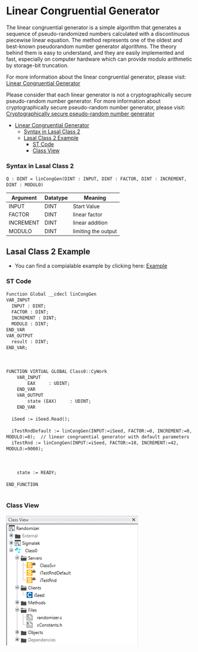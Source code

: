 # Linear Congruential Generator
The linear congruential generator is a simple algorithm that generates a sequence of pseudo-randomized numbers calculated with a discontinuous piecewise linear equation. The method represents one of the oldest and best-known pseudorandom number generator algorithms. The theory behind them is easy to understand, and they are easily implemented and fast, especially on computer hardware which can provide modulo arithmetic by storage-bit truncation.

For more information about the linear congruential generator, please visit: [Linear Congruential Generator](https://en.wikipedia.org/wiki/Linear_congruential_generator)

Please consider that each linear generator is not a cryptographically secure pseudo-random number generator. For more information about cryptographically secure pseudo-random number generator, please visit: [Cryptographically secure pseudo-random number generator](https://en.wikipedia.org/wiki/Cryptographically_secure_pseudo-random_number_generator)

- [Linear Congruential Generator](#linear-congruential-generator)
    - [Syntax in Lasal Class 2](#syntax-in-lasal-class-2)
  - [Lasal Class 2 Example](#lasal-class-2-example)
    - [ST Code](#st-code)
    - [Class View](#class-view)

### Syntax in Lasal Class 2

```
Q : DINT = linCongGen(DINT : INPUT, DINT : FACTOR, DINT : INCREMENT, DINT : MODULO)
```
| Argument | Datatype | Meaning |
| ------------- | ------------- | ------------- |
| INPUT  | DINT | Start Value |
| FACTOR  | DINT  | linear factor |
| INCREMENT  | DINT  | linear addition  |
| MODULO  | DINT  | limiting the output |

## Lasal Class 2 Example
* You can find a compialable example by clicking here: [Example](https://github.com/Jumag-Dampferzeuger-GmbH/SIGMATEK-Jumag-Utils-Examples/tree/main/randomizer)

### ST Code

```
Function Global __cdecl linCongGen
VAR_INPUT 
  INPUT : DINT;
  FACTOR : DINT; 
  INCREMENT : DINT; 
  MODULO : DINT; 
END_VAR
VAR_OUTPUT
  result : DINT;
END_VAR;



FUNCTION VIRTUAL GLOBAL Class0::CyWork
	VAR_INPUT
		EAX 	: UDINT;
	END_VAR
	VAR_OUTPUT
		state (EAX) 	: UDINT;
	END_VAR

  iSeed := iSeed.Read();

  iTestRndDefault := linCongGen(INPUT:=iSeed, FACTOR:=0, INCREMENT:=0, MODULO:=0);  // linear congruential generator with default parameters
  iTestRnd := linCongGen(INPUT:=iSeed, FACTOR:=10, INCREMENT:=42, MODULO:=9000);
  
  
  
	state := READY;

END_FUNCTION


```
### Class View
![Alt text](img/image-8.png)